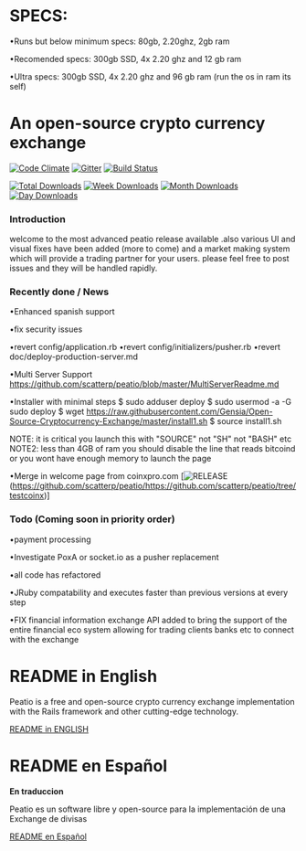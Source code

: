 SPECS:
=====================================
•Runs but below minimum specs: 80gb, 2.20ghz, 2gb ram

•Recomended specs: 300gb SSD, 4x 2.20 ghz and 12 gb ram

•Ultra specs: 300gb SSD, 4x 2.20 ghz and 96 gb ram (run the os in ram its self)

An open-source crypto currency exchange
=====================================
[![Code Climate](https://codeclimate.com/github/Gensia/Open-Source-Cryptocurrency-Exchange.png)](https://codeclimate.com/github/Gensia/Open-Source-Cryptocurrency-Exchange)
[![Gitter](https://badges.gitter.im/Join%20Chat.svg)](https://gitter.im/peatio/peatio?utm_source=badge&utm_medium=badge&utm_campaign=pr-badge&utm_content=badge)
[![Build Status](https://travis-ci.org/Gensia/Open-Source-Cryptocurrency-Exchange.svg?branch=master)](https://travis-ci.org/Gensia/Open-Source-Cryptocurrency-Exchange)

[![Total Downloads](https://img.shields.io/npm/dt/hacktimer.svg)](https://github.com/Gensia/Open-Source-Cryptocurrency-Exchange)
[![Week Downloads](https://img.shields.io/npm/dw/hacktimer.svg)](https://github.com/Gensia/Open-Source-Cryptocurrency-Exchange)
[![Month Downloads](https://img.shields.io/npm/dm/hacktimer.svg)](https://github.com/Gensia/Open-Source-Cryptocurrency-Exchange)
[![Day Downloads](https://img.shields.io/npm/dy/hacktimer.svg)](https://github.com/Gensia/Open-Source-Cryptocurrency-Exchange)

### Introduction 
   welcome to the most advanced peatio release available .also various UI and visual fixes have been added
   (more to come) and a market making system which will provide a trading partner for your users.
   please feel free to post issues and they will be handled rapidly.

### Recently done / News

•Enhanced spanish support

•fix security issues

•revert config/application.rb
•revert config/initializers/pusher.rb
•revert doc/deploy-production-server.md

•Multi Server Support https://github.com/scatterp/peatio/blob/master/MultiServerReadme.md

•Installer with minimal steps 
      $ sudo adduser deploy
      $ sudo usermod -a -G sudo deploy
      $ wget https://raw.githubusercontent.com/Gensia/Open-Source-Cryptocurrency-Exchange/master/install1.sh
      $ source install1.sh

NOTE: it is critical you launch this with "SOURCE" not "SH" not "BASH" etc
NOTE2: less than 4GB of ram you should disable the line that reads bitcoind or you wont have enough memory to launch the page

•Merge in welcome page from coinxpro.com [![RELEASE]()(https://github.com/scatterp/peatio/https://github.com/scatterp/peatio/tree/testcoinx)]

### Todo (Coming soon in priority order)

•payment processing

•Investigate PoxA or socket.io as a pusher replacement

•all code has refactored 

•JRuby compatability and executes faster than previous versions at every step 

•FIX financial information exchange API  added to bring the support of the entire financial eco system allowing for trading clients banks etc to connect with the exchange


README in English
=====================================
Peatio is a free and open-source crypto currency exchange implementation with the Rails framework and other cutting-edge technology.

[README in ENGLISH](README-English.md)

README en Español
=======================================
**En traduccion**

Peatio es un software libre y open-source para la implementación de una Exchange de divisas

[README en Español](README-Español.md)
